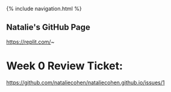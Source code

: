 {% include navigation.html %}

## Natalie's GitHub Page

https://replit.com/~

# Week 0 Review Ticket: 
https://github.com/nataliecohen/nataliecohen.github.io/issues/1





